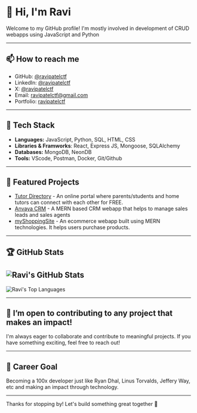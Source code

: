 # 👋 Hi, I'm Ravi
Welcome to my GitHub profile! I'm mostly involved in development of CRUD webapps using JavaScript and Python

---

## 📫 How to reach me

- GitHub: [@ravipatelctf](https://github.com/ravipatelctf)
- LinkedIn: [@ravipatelctf](https://www.linkedin.com/in/ravipatelctf/)
- X: [@ravipatelctf](https://x.com/ravipatelctf)
- Email: [ravipatelctf@gmail.com](ravipatelctf@gmail.com)
- Portfolio: [ravipatelctf](https://ravipatelctf.netlify.app/)

---

## 🚀 Tech Stack

- **Languages:** JavaScript, Python, SQL, HTML, CSS
- **Libraries & Framworks**: React, Express JS, Mongoose, SQLAlchemy
- **Databases:** MongoDB, NeonDB
- **Tools:** VScode, Postman, Docker, Git/Github

---

## 📂 Featured Projects

- [Tutor Directory](https://tutordirectory.vercel.app/) - An online portal where parents/students and home tutors can connect with each other for FREE.
- [Anvaya CRM](https://frontend-mp2.vercel.app/) - A MERN based CRM webapp that helps to manage sales leads and sales agents
- [myShoppingSite](https://frontend-mp1.vercel.app/) - An ecommerce webapp built using MERN technologies. It helps users purchase products.
---

## 🏆 GitHub Stats

![Ravi's GitHub Stats](https://github-readme-stats.vercel.app/api?username=ravipatelctf&show_icons=true&theme=radical)
---
![Ravi's Top Languages](https://github-readme-stats.vercel.app/api/top-langs/?username=ravipatelctf&layout=compact&theme=radical)

---

## 🌱 I’m open to contributing to any project that makes an impact!
I'm always eager to collaborate and contribute to meaningful projects. If you have something exciting, feel free to reach out!

---

## 🎯 Career Goal

Becoming a 100x developer just like Ryan Dhal, Linus Torvalds, Jeffery Way, etc  and making an impact through technology.

---

Thanks for stopping by! Let's build something great together 🚀

